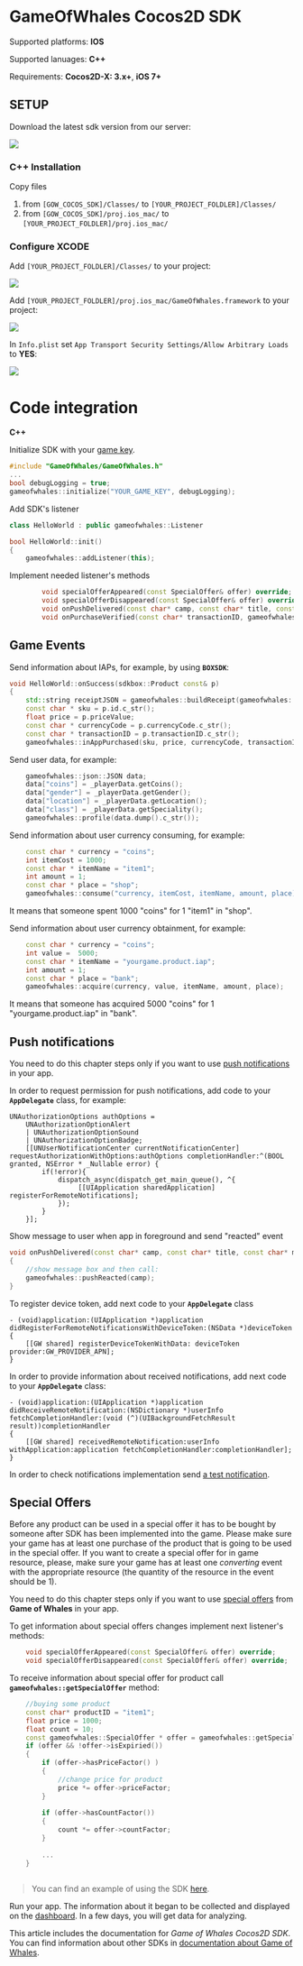 # GameOfWhales Cocos2D SDK

Supported platforms: **IOS**

Supported lanuages: **C++**

Requirements: **Cocos2D-X: 3.x+**, **iOS 7+**
    


## SETUP

Download the latest sdk version from our server:

[<img src=https://github.com/Game-of-whales/GOW-SDK-UNITY/wiki/img/download.png>](https://github.com/Game-of-whales/GOW-SDK-COCOS2D-CPP/archive/v2.0.8.zip)

### C++ Installation

Copy files

1) from ``[GOW_COCOS_SDK]/Classes/`` to ``[YOUR_PROJECT_FOLDLER]/Classes/``
2) from ``[GOW_COCOS_SDK]/proj.ios_mac/`` to ``[YOUR_PROJECT_FOLDLER]/proj.ios_mac/``


### Configure XCODE

Add ``[YOUR_PROJECT_FOLDLER]/Classes/`` to your project:

<img src=http://www.gameofwhales.com/sites/default/files/documentation/cocos_AddFilesToProject.png>

Add ``[YOUR_PROJECT_FOLDLER]/proj.ios_mac/GameOfWhales.framework`` to your project:

<img src=http://www.gameofwhales.com/sites/default/files/documentation/cocos_LinkBinaryWithLibrary.png>

In ``Info.plist`` set ``App Transport Security Settings/Allow Arbitrary Loads`` to **YES**:

<img src=http://www.gameofwhales.com/sites/default/files/documentation/cocos_AppTransportSecuritySettings.png>



# Code integration

**C++**

Initialize SDK with your [game key](http://www.gameofwhales.com/documentation/game).
```cpp
#include "GameOfWhales/GameOfWhales.h"
...
bool debugLogging = true;
gameofwhales::initialize("YOUR_GAME_KEY", debugLogging);
```


Add SDK's listener
```cpp
class HelloWorld : public gameofwhales::Listener

bool HelloWorld::init()
{
    gameofwhales::addListener(this);
```

Implement needed listener's methods 
```cpp
        void specialOfferAppeared(const SpecialOffer& offer) override;
        void specialOfferDisappeared(const SpecialOffer& offer) override;
        void onPushDelivered(const char* camp, const char* title, const char* message) override;
        void onPurchaseVerified(const char* transactionID, gameofwhales::PURCHASE_STATE state) override;
```

## Game Events

Send information about IAPs, for example, by using **``BOXSDK``**:
```cpp
void HelloWorld::onSuccess(sdkbox::Product const& p)
{
    std::string receiptJSON = gameofwhales::buildReceipt(gameofwhales::STORE_APPSTORE, p.transactionID.c_str(), p.receiptCipheredPayload.c_str());
    const char * sku = p.id.c_str();
    float price = p.priceValue;
    const char * currencyCode = p.currencyCode.c_str();
    const char * transactionID = p.transactionID.c_str();
    gameofwhales::inAppPurchased(sku, price, currencyCode, transactionID, receiptJSON.c_str());
```

Send user data, for example:
```cpp
    gameofwhales::json::JSON data;
    data["coins"] = _playerData.getCoins();
    data["gender"] = _playerData.getGender();
    data["location"] = _playerData.getLocation();
    data["class"] = _playerData.getSpeciality();
    gameofwhales::profile(data.dump().c_str());
```

Send information about user currency consuming, for example:
```cpp
    const char * currency = "coins";
    int itemCost = 1000;
    const char * itemName = "item1";
    int amount = 1;
    const char * place = "shop";
    gameofwhales::consume("currency, itemCost, itemName, amount, place);
```
It means that someone spent 1000 "coins" for 1 "item1" in "shop".

Send information about user currency obtainment, for example:
```cpp
    const char * currency = "coins";
    int value =  5000;
    const char * itemName = "yourgame.product.iap";
    int amount = 1;
    const char * place = "bank";
    gameofwhales::acquire(currency, value, itemName, amount, place);
```
It means that someone has acquired 5000 "coins" for 1 "yourgame.product.iap" in "bank".



## Push notifications

You need to do this chapter steps only if you want to use [push notifications](http://www.gameofwhales.com/documentation/push-notifications) in your app.

In order to request permission for push notifications, add code to your **``AppDelegate``** class, for example:
```objc
UNAuthorizationOptions authOptions =
    UNAuthorizationOptionAlert
    | UNAuthorizationOptionSound
    | UNAuthorizationOptionBadge;
    [[UNUserNotificationCenter currentNotificationCenter] requestAuthorizationWithOptions:authOptions completionHandler:^(BOOL granted, NSError * _Nullable error) {
        if(!error){
            dispatch_async(dispatch_get_main_queue(), ^{
                 [[UIApplication sharedApplication] registerForRemoteNotifications];
            }); 
        }
    }];
```

Show message to user when app in foreground and send "reacted" event 
```cpp
void onPushDelivered(const char* camp, const char* title, const char* message)
{
    //show message box and then call:
    gameofwhales::pushReacted(camp);
}
```

To register device token, add next code to your **``AppDelegate``** class
```objc
- (void)application:(UIApplication *)application didRegisterForRemoteNotificationsWithDeviceToken:(NSData *)deviceToken {
    [[GW shared] registerDeviceTokenWithData: deviceToken provider:GW_PROVIDER_APN];
}
```

In order to provide information about received notifications, add next code to your **``AppDelegate``** class:
```objc
- (void)application:(UIApplication *)application didReceiveRemoteNotification:(NSDictionary *)userInfo
fetchCompletionHandler:(void (^)(UIBackgroundFetchResult result))completionHandler
{
    [[GW shared] receivedRemoteNotification:userInfo withApplication:application fetchCompletionHandler:completionHandler];
}
```

In order to check notifications implementation send [a test notification](http://www.gameofwhales.com/documentation/how-send-test-push-notification).


## Special Offers

Before any product can be used in a special offer it has to be bought by someone after SDK has been implemented into the game. Please make sure your game has at least one purchase of the product that is going to be used in the special offer.
If you want to create a special offer for in game resource, please, make sure your game has at least one _converting_ event with the appropriate resource (the quantity of the resource in the event should be 1).


You need to do this chapter steps only if you want to use [special offers](http://www.gameofwhales.com/documentation/special-offers) from **Game of Whales** in your app.

To get information about special offers changes implement next listener's methods:
```cpp
    void specialOfferAppeared(const SpecialOffer& offer) override;
    void specialOfferDisappeared(const SpecialOffer& offer) override;
```

To receive information about special offer for product call **``gameofwhales::getSpecialOffer``** method:
```cpp
    //buying some product
    const char* productID = "item1";
    float price = 1000;
    float count = 10;
    const gameofwhales::SpecialOffer * offer = gameofwhales::getSpecialOffer(productID);
    if (offer && !offer->isExpiried())
    {
        if (offer->hasPriceFactor() )
        {
            //change price for product
            price *= offer->priceFactor;
        }
        
        if (offer->hasCountFactor())
        {
            count *= offer->countFactor;
        }
        
        ...
    }
    
```


> You can find an example of using the SDK [here](https://github.com/Game-of-whales/GOW-SDK-COCOS2D-CPP/tree/master/Example).

Run your app. The information about it began to be collected and displayed on the [dashboard](http://gameofwhales.com/documentation/dashboard). In a few days, you will get data for analyzing.

This article includes the documentation for _Game of Whales Cocos2D SDK_. You can find information about other SDKs in [documentation about Game of Whales](http://www.gameofwhales.com/documentation/download-setup).
